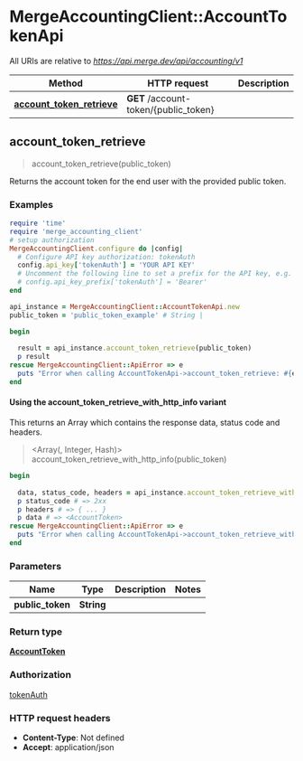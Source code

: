 # MergeAccountingClient::AccountTokenApi

All URIs are relative to *https://api.merge.dev/api/accounting/v1*

| Method | HTTP request | Description |
| ------ | ------------ | ----------- |
| [**account_token_retrieve**](AccountTokenApi.md#account_token_retrieve) | **GET** /account-token/{public_token} |  |


## account_token_retrieve

> <AccountToken> account_token_retrieve(public_token)



Returns the account token for the end user with the provided public token.

### Examples

```ruby
require 'time'
require 'merge_accounting_client'
# setup authorization
MergeAccountingClient.configure do |config|
  # Configure API key authorization: tokenAuth
  config.api_key['tokenAuth'] = 'YOUR API KEY'
  # Uncomment the following line to set a prefix for the API key, e.g. 'Bearer' (defaults to nil)
  # config.api_key_prefix['tokenAuth'] = 'Bearer'
end

api_instance = MergeAccountingClient::AccountTokenApi.new
public_token = 'public_token_example' # String | 

begin
  
  result = api_instance.account_token_retrieve(public_token)
  p result
rescue MergeAccountingClient::ApiError => e
  puts "Error when calling AccountTokenApi->account_token_retrieve: #{e}"
end
```

#### Using the account_token_retrieve_with_http_info variant

This returns an Array which contains the response data, status code and headers.

> <Array(<AccountToken>, Integer, Hash)> account_token_retrieve_with_http_info(public_token)

```ruby
begin
  
  data, status_code, headers = api_instance.account_token_retrieve_with_http_info(public_token)
  p status_code # => 2xx
  p headers # => { ... }
  p data # => <AccountToken>
rescue MergeAccountingClient::ApiError => e
  puts "Error when calling AccountTokenApi->account_token_retrieve_with_http_info: #{e}"
end
```

### Parameters

| Name | Type | Description | Notes |
| ---- | ---- | ----------- | ----- |
| **public_token** | **String** |  |  |

### Return type

[**AccountToken**](AccountToken.md)

### Authorization

[tokenAuth](../README.md#tokenAuth)

### HTTP request headers

- **Content-Type**: Not defined
- **Accept**: application/json

